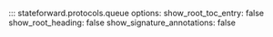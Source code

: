 ::: stateforward.protocols.queue
    options:
      show_root_toc_entry: false
      show_root_heading: false
      show_signature_annotations: false
      